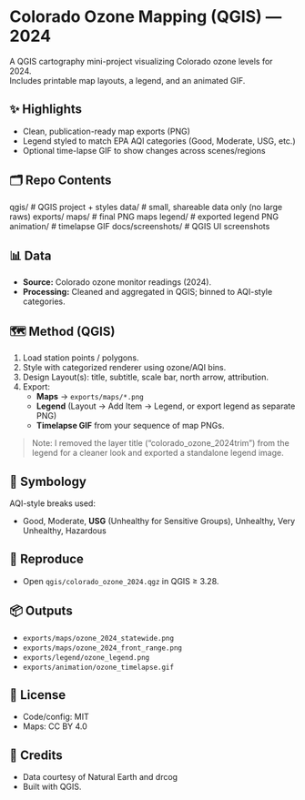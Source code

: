 # Colorado Ozone Mapping (QGIS) — 2024

A QGIS cartography mini-project visualizing Colorado ozone levels for 2024.  
Includes printable map layouts, a legend, and an animated GIF.

## ✨ Highlights
- Clean, publication-ready map exports (PNG)
- Legend styled to match EPA AQI categories (Good, Moderate, USG, etc.)
- Optional time-lapse GIF to show changes across scenes/regions

## 🗂 Repo Contents
qgis/ # QGIS project + styles
data/ # small, shareable data only (no large raws)
exports/
maps/ # final PNG maps
legend/ # exported legend PNG
animation/ # timelapse GIF
docs/screenshots/ # QGIS UI screenshots

## 📊 Data
- **Source:** Colorado ozone monitor readings (2024).  
- **Processing:** Cleaned and aggregated in QGIS; binned to AQI-style categories.

## 🗺 Method (QGIS)
1. Load station points / polygons.
2. Style with categorized renderer using ozone/AQI bins.
3. Design Layout(s): title, subtitle, scale bar, north arrow, attribution.
4. Export:
   - **Maps** → `exports/maps/*.png`
   - **Legend** (Layout → Add Item → Legend, or export legend as separate PNG)
   - **Timelapse GIF** from your sequence of map PNGs.

> Note: I removed the layer title (“colorado_ozone_2024trim”) from the legend for a cleaner look and exported a standalone legend image.

## 🎨 Symbology
AQI-style breaks used:
- Good, Moderate, **USG** (Unhealthy for Sensitive Groups), Unhealthy, Very Unhealthy, Hazardous  

## 🔁 Reproduce
- Open `qgis/colorado_ozone_2024.qgz` in QGIS ≥ 3.28.

## 📦 Outputs
- `exports/maps/ozone_2024_statewide.png`
- `exports/maps/ozone_2024_front_range.png`
- `exports/legend/ozone_legend.png`
- `exports/animation/ozone_timelapse.gif`

## 📜 License
- Code/config: MIT
- Maps: CC BY 4.0  

## 🙌 Credits
- Data courtesy of Natural Earth and drcog
- Built with QGIS.
